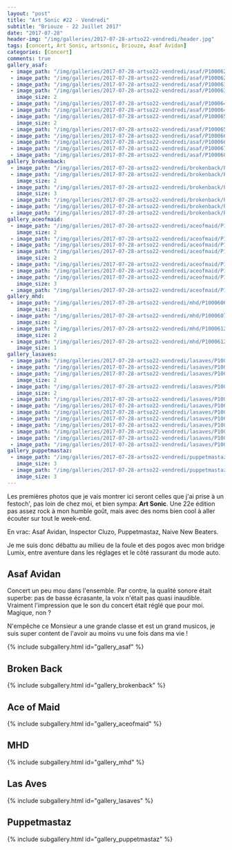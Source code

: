 ```yaml
---
layout: "post"
title: "Art Sonic #22 - Vendredi"
subtitle: "Briouze - 22 Juillet 2017"
date: "2017-07-28"
header-img: "/img/galleries/2017-07-28-artso22-vendredi/header.jpg"
tags: [concert, Art Sonic, artsonic, Briouze, Asaf Avidan]
categories: [Concert]
comments: true
gallery_asaf:
 - image_path: "/img/galleries/2017-07-28-artso22-vendredi/asaf/P1000624.JPG"
 - image_path: "/img/galleries/2017-07-28-artso22-vendredi/asaf/P1000625.JPG"
 - image_path: "/img/galleries/2017-07-28-artso22-vendredi/asaf/P1000637.JPG"
 - image_path: "/img/galleries/2017-07-28-artso22-vendredi/asaf/P1000637_NB.JPG"
   image_size: 2
 - image_path: "/img/galleries/2017-07-28-artso22-vendredi/asaf/P1000649.JPG"
 - image_path: "/img/galleries/2017-07-28-artso22-vendredi/asaf/P1000649_NB.JPG"
 - image_path: "/img/galleries/2017-07-28-artso22-vendredi/asaf/P1000650.JPG"
   image_size: 2
 - image_path: "/img/galleries/2017-07-28-artso22-vendredi/asaf/P1000650_NB.JPG"
 - image_path: "/img/galleries/2017-07-28-artso22-vendredi/asaf/P1000666.JPG"
 - image_path: "/img/galleries/2017-07-28-artso22-vendredi/asaf/P1000668.JPG"
 - image_path: "/img/galleries/2017-07-28-artso22-vendredi/asaf/P1000674.JPG"
 - image_path: "/img/galleries/2017-07-28-artso22-vendredi/asaf/P1000685.JPG"
gallery_brokenback:
 - image_path: "/img/galleries/2017-07-28-artso22-vendredi/brokenback/P1000692.JPG"
 - image_path: "/img/galleries/2017-07-28-artso22-vendredi/brokenback/P1000694.JPG"
   image_size: 2
 - image_path: "/img/galleries/2017-07-28-artso22-vendredi/brokenback/P1000697.JPG"
   image_size: 3
 - image_path: "/img/galleries/2017-07-28-artso22-vendredi/brokenback/P1000701.JPG"
 - image_path: "/img/galleries/2017-07-28-artso22-vendredi/brokenback/P1000701_NB.JPG"
 - image_path: "/img/galleries/2017-07-28-artso22-vendredi/brokenback/P1000706.JPG"
gallery_aceofmaid:
 - image_path: "/img/galleries/2017-07-28-artso22-vendredi/aceofmaid/P1000479.JPG"
   image_size: 2
 - image_path: "/img/galleries/2017-07-28-artso22-vendredi/aceofmaid/P1000482.JPG"
 - image_path: "/img/galleries/2017-07-28-artso22-vendredi/aceofmaid/P1000483.JPG"
 - image_path: "/img/galleries/2017-07-28-artso22-vendredi/aceofmaid/P1000491.JPG"
   image_size: 2
 - image_path: "/img/galleries/2017-07-28-artso22-vendredi/aceofmaid/P1000505.JPG"
 - image_path: "/img/galleries/2017-07-28-artso22-vendredi/aceofmaid/P1000514.JPG"
 - image_path: "/img/galleries/2017-07-28-artso22-vendredi/aceofmaid/P1000514_NB.JPG"
   image_size: 3
 - image_path: "/img/galleries/2017-07-28-artso22-vendredi/aceofmaid/P1000534.JPG"
gallery_mhd:
 - image_path: "/img/galleries/2017-07-28-artso22-vendredi/mhd/P1000606.JPG"
   image_size: 3
 - image_path: "/img/galleries/2017-07-28-artso22-vendredi/mhd/P1000607.JPG"
   image_size: 2
 - image_path: "/img/galleries/2017-07-28-artso22-vendredi/mhd/P1000612.JPG"
   image_size: 2
 - image_path: "/img/galleries/2017-07-28-artso22-vendredi/mhd/P1000612_1.JPG"
   image_size: 1
gallery_lasaves:
 - image_path: "/img/galleries/2017-07-28-artso22-vendredi/lasaves/P1000537.JPG"
 - image_path: "/img/galleries/2017-07-28-artso22-vendredi/lasaves/P1000556.JPG"
 - image_path: "/img/galleries/2017-07-28-artso22-vendredi/lasaves/P1000558.JPG"
   image_size: 2
 - image_path: "/img/galleries/2017-07-28-artso22-vendredi/lasaves/P1000562.JPG"
   image_size: 2
 - image_path: "/img/galleries/2017-07-28-artso22-vendredi/lasaves/P1000563.JPG"
 - image_path: "/img/galleries/2017-07-28-artso22-vendredi/lasaves/P1000568.JPG"
 - image_path: "/img/galleries/2017-07-28-artso22-vendredi/lasaves/P1000572.JPG"
 - image_path: "/img/galleries/2017-07-28-artso22-vendredi/lasaves/P1000573.JPG"
 - image_path: "/img/galleries/2017-07-28-artso22-vendredi/lasaves/P1000574.JPG"
 - image_path: "/img/galleries/2017-07-28-artso22-vendredi/lasaves/P1000575.JPG"
 - image_path: "/img/galleries/2017-07-28-artso22-vendredi/lasaves/P1000576.JPG"
 - image_path: "/img/galleries/2017-07-28-artso22-vendredi/lasaves/P1000593.JPG"
gallery_puppetmastaz:
 - image_path: "/img/galleries/2017-07-28-artso22-vendredi/puppetmastaz/P1000713.JPG"
   image_size: 3
 - image_path: "/img/galleries/2017-07-28-artso22-vendredi/puppetmastaz/P1000729.JPG"
   image_size: 3
---
```


Les premières photos que je vais montrer ici seront celles que j'ai prise à un festoch', pas loin de chez moi, et bien sympa: **Art Sonic**. Une 22e édition pas assez rock à mon humble goût, mais avec des noms bien cool à aller écouter sur tout le week-end. 

En vrac: Asaf Avidan, Inspector Cluzo, Puppetmastaz, Naive New Beaters.

Je me suis donc débattu au milieu de la foule et des pogos avec mon bridge Lumix, entre aventure dans les réglages et le côté rassurant du mode auto.

## Asaf Avidan

Concert un peu mou dans l'ensemble. Par contre, la qualité sonore était superbe: pas de basse écrasante, la voix n'était pas quasi inaudible. Vraiment l'impression que le son du concert était réglé que pour moi. Magique, non ?

N'empêche ce Monsieur a une grande classe et est un grand musicos, je suis super content de l'avoir au moins vu une fois dans ma vie ! 

{% include subgallery.html id="gallery_asaf" %}

## Broken Back

{% include subgallery.html id="gallery_brokenback" %}

## Ace of Maid

{% include subgallery.html id="gallery_aceofmaid" %}

## MHD

{% include subgallery.html id="gallery_mhd" %}

## Las Aves

{% include subgallery.html id="gallery_lasaves" %}

## Puppetmastaz

{% include subgallery.html id="gallery_puppetmastaz" %}